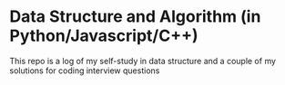 # Data Structure and Algorithm (in Python/Javascript/C++)

This repo is a log of my self-study in data structure and a couple of my solutions for coding interview questions
